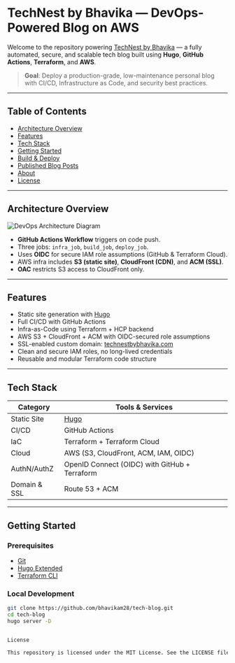 # TechNest by Bhavika — DevOps-Powered Blog on AWS

Welcome to the repository powering [TechNest by Bhavika](https://technestbybhavika.com) — a fully automated, secure, and scalable tech blog built using **Hugo**, **GitHub Actions**, **Terraform**, and **AWS**.

> **Goal**: Deploy a production-grade, low-maintenance personal blog with CI/CD, Infrastructure as Code, and security best practices.

---

## Table of Contents

- [Architecture Overview](#architecture-overview)
- [Features](#features)
- [Tech Stack](#tech-stack)
- [Getting Started](#getting-started)
- [Build & Deploy](#build--deploy)
- [Published Blog Posts](#published-blog-posts)
- [About](#about)
- [License](#license)

---

## Architecture Overview

![DevOps Architecture Diagram](./956d0f15-3513-4c6b-92bc-8c516a7fd798.png)

- **GitHub Actions Workflow** triggers on code push.
- Three jobs: `infra_job`, `build_job`, `deploy_job`.
- Uses **OIDC** for secure IAM role assumptions (GitHub & Terraform Cloud).
- AWS infra includes **S3 (static site)**, **CloudFront (CDN)**, and **ACM (SSL)**.
- **OAC** restricts S3 access to CloudFront only.

---

## Features

- Static site generation with [Hugo](https://gohugo.io/)
- Full CI/CD with GitHub Actions
- Infra-as-Code using Terraform + HCP backend
- AWS S3 + CloudFront + ACM with OIDC-secured role assumptions
- SSL-enabled custom domain: [technestbybhavika.com](https://technestbybhavika.com)
- Clean and secure IAM roles, no long-lived credentials
- Reusable and modular Terraform code structure

---

## Tech Stack

| Category       | Tools & Services                                      |
|----------------|-------------------------------------------------------|
| Static Site    | [Hugo](https://gohugo.io/)                            |
| CI/CD          | GitHub Actions                                        |
| IaC            | Terraform + Terraform Cloud                           |
| Cloud          | AWS (S3, CloudFront, ACM, IAM, OIDC)                  |
| AuthN/AuthZ    | OpenID Connect (OIDC) with GitHub + Terraform         |
| Domain & SSL   | Route 53 + ACM                                        |

---

## Getting Started

### Prerequisites

- [Git](https://git-scm.com/)
- [Hugo Extended](https://gohugo.io/getting-started/installing/)
- [Terraform CLI](https://developer.hashicorp.com/terraform/downloads)

### Local Development

```bash
git clone https://github.com/bhavikam28/tech-blog.git
cd tech-blog
hugo server -D


License

This repository is licensed under the MIT License. See the LICENSE file for details.
